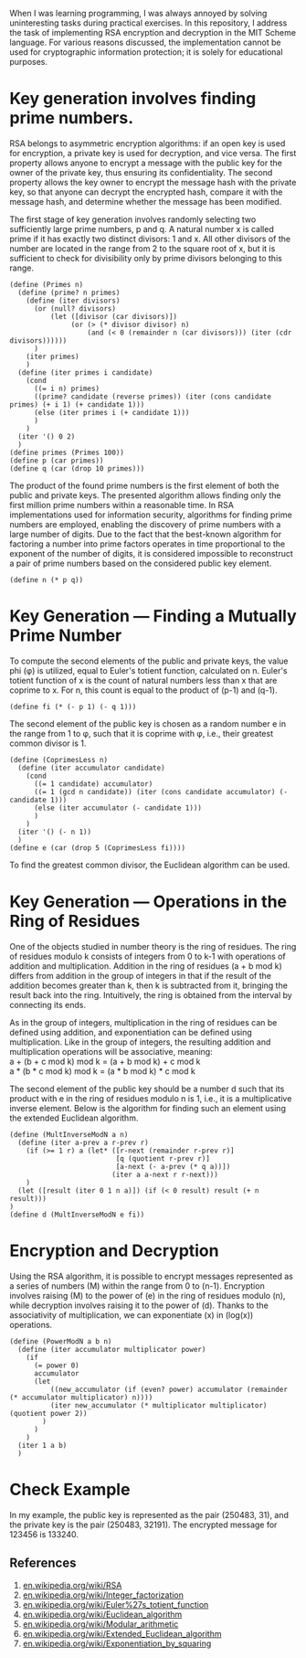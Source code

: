 When I was learning programming, I was always annoyed by solving uninteresting tasks during practical exercises. In this repository, I address the task of implementing RSA encryption and decryption in the MIT Scheme language. For various reasons discussed, the implementation cannot be used for cryptographic information protection; it is solely for educational purposes.

# Key generation involves finding prime numbers.

RSA belongs to asymmetric encryption algorithms: if an open key is used for encryption, a private key is used for decryption, and vice versa. The first property allows anyone to encrypt a message with the public key for the owner of the private key, thus ensuring its confidentiality. The second property allows the key owner to encrypt the message hash with the private key, so that anyone can decrypt the encrypted hash, compare it with the message hash, and determine whether the message has been modified.  

The first stage of key generation involves randomly selecting two sufficiently large prime numbers, p and q. A natural number x is called prime if it has exactly two distinct divisors: 1 and x. All other divisors of the number are located in the range from 2 to the square root of x, but it is sufficient to check for divisibility only by prime divisors belonging to this range.

```
(define (Primes n)
  (define (prime? n primes)
    (define (iter divisors)
      (or (null? divisors)
          (let ([divisor (car divisors)])
               (or (> (* divisor divisor) n)
                   (and (< 0 (remainder n (car divisors))) (iter (cdr divisors))))))
      )
    (iter primes)
    )
  (define (iter primes i candidate)
    (cond 
      ((= i n) primes)
      ((prime? candidate (reverse primes)) (iter (cons candidate primes) (+ i 1) (+ candidate 1)))
      (else (iter primes i (+ candidate 1)))
      )
    )
  (iter '() 0 2)
  )
(define primes (Primes 100))
(define p (car primes))
(define q (car (drop 10 primes)))
```
The product of the found prime numbers is the first element of both the public and private keys. The presented algorithm allows finding only the first million prime numbers within a reasonable time. In RSA implementations used for information security, algorithms for finding prime numbers are employed, enabling the discovery of prime numbers with a large number of digits. Due to the fact that the best-known algorithm for factoring a number into prime factors operates in time proportional to the exponent of the number of digits, it is considered impossible to reconstruct a pair of prime numbers based on the considered public key element.
```
(define n (* p q))
```

# Key Generation — Finding a Mutually Prime Number

To compute the second elements of the public and private keys, the value phi (φ) is utilized, equal to Euler's totient function, calculated on n. Euler's totient function of x is the count of natural numbers less than x that are coprime to x. For n, this count is equal to the product of (p-1) and (q-1).

```
(define fi (* (- p 1) (- q 1)))
```

The second element of the public key is chosen as a random number e in the range from 1 to φ, such that it is coprime with φ, i.e., their greatest common divisor is 1.

```
(define (CoprimesLess n)
  (define (iter accumulator candidate)
    (cond
      ((= 1 candidate) accumulator)
      ((= 1 (gcd n candidate)) (iter (cons candidate accumulator) (- candidate 1)))
      (else (iter accumulator (- candidate 1)))
      )
    )
  (iter '() (- n 1))
  )
(define e (car (drop 5 (CoprimesLess fi))))
```
To find the greatest common divisor, the Euclidean algorithm can be used.

# Key Generation — Operations in the Ring of Residues

One of the objects studied in number theory is the ring of residues. The ring of residues modulo k consists of integers from 0 to k-1 with operations of addition and multiplication. Addition in the ring of residues (a + b mod k) differs from addition in the group of integers in that if the result of the addition becomes greater than k, then k is subtracted from it, bringing the result back into the ring. Intuitively, the ring is obtained from the interval by connecting its ends.

As in the group of integers, multiplication in the ring of residues can be defined using addition, and exponentiation can be defined using multiplication. Like in the group of integers, the resulting addition and multiplication operations will be associative, meaning:  
a + (b + c mod k) mod k = (a + b mod k) + c mod k  
a * (b * c mod k) mod k = (a * b mod k) * c mod k

The second element of the public key should be a number d such that its product with e in the ring of residues modulo n is 1, i.e., it is a multiplicative inverse element. Below is the algorithm for finding such an element using the extended Euclidean algorithm.

```
(define (MultInverseModN a n)
  (define (iter a-prev a r-prev r)
    (if (>= 1 r) a (let* ([r-next (remainder r-prev r)]
                          [q (quotient r-prev r)]
                          [a-next (- a-prev (* q a))])
                         (iter a a-next r r-next)))
    )
  (let ([result (iter 0 1 n a)]) (if (< 0 result) result (+ n result)))
)
(define d (MultInverseModN e fi))
```
# Encryption and Decryption

Using the RSA algorithm, it is possible to encrypt messages represented as a series of numbers \(M\) within the range from 0 to \(n-1\). Encryption involves raising \(M\) to the power of \(e\) in the ring of residues modulo \(n\), while decryption involves raising it to the power of \(d\). Thanks to the associativity of multiplication, we can exponentiate \(x\) in \(log(x)\) operations.

```
(define (PowerModN a b n)
  (define (iter accumulator multiplicator power)
    (if
      (= power 0)
      accumulator
      (let
          ((new_accumulator (if (even? power) accumulator (remainder (* accumulator multiplicator) n))))
          (iter new_accumulator (* multiplicator multiplicator) (quotient power 2))
        )
      )
    )
  (iter 1 a b)
  )
```

# Check Example

In my example, the public key is represented as the pair (250483, 31), and the private key is the pair (250483, 32191). The encrypted message for 123456 is 133240.

## References
1. [en.wikipedia.org/wiki/RSA](https://en.wikipedia.org/wiki/RSA)
2. [en.wikipedia.org/wiki/Integer_factorization](https://en.wikipedia.org/wiki/Integer_factorization)
3. [en.wikipedia.org/wiki/Euler%27s_totient_function](https://en.wikipedia.org/wiki/Euler%27s_totient_function)
4. [en.wikipedia.org/wiki/Euclidean_algorithm](https://en.wikipedia.org/wiki/Euclidean_algorithm)
5. [en.wikipedia.org/wiki/Modular_arithmetic](https://en.wikipedia.org/wiki/Modular_arithmetic)
6. [en.wikipedia.org/wiki/Extended_Euclidean_algorithm](https://en.wikipedia.org/wiki/Extended_Euclidean_algorithm)
7. [en.wikipedia.org/wiki/Exponentiation_by_squaring](https://en.wikipedia.org/wiki/Exponentiation_by_squaring)
